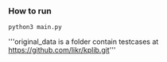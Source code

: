 ### How to run
```python3 main.py```

'''original_data is a folder contain testcases at https://github.com/likr/kplib.git'''

